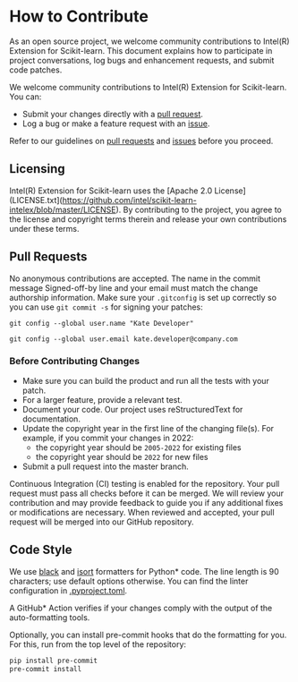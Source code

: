 <!--
******************************************************************************
* Copyright 2023 Intel Corporation
*
* Licensed under the Apache License, Version 2.0 (the "License");
* you may not use this file except in compliance with the License.
* You may obtain a copy of the License at
*
*     http://www.apache.org/licenses/LICENSE-2.0
*
* Unless required by applicable law or agreed to in writing, software
* distributed under the License is distributed on an "AS IS" BASIS,
* WITHOUT WARRANTIES OR CONDITIONS OF ANY KIND, either express or implied.
* See the License for the specific language governing permissions and
* limitations under the License.
*******************************************************************************/-->

# How to Contribute

As an open source project, we welcome community contributions to Intel(R) Extension for Scikit-learn. 
This document explains how to participate in project conversations, log bugs and enhancement requests, and submit code patches.

We welcome community contributions to Intel(R) Extension for Scikit-learn. You can:

- Submit your changes directly with a [pull request](https://github.com/intel/scikit-learn-intelex/pulls).
- Log a bug or make a feature request with an [issue](https://github.com/intel/scikit-learn-intelex/issues).

Refer to our guidelines on [pull requests](#pull-requests) and [issues](#issues) before you proceed.

## Licensing 

Intel(R) Extension for Scikit-learn uses the [Apache 2.0 License](LICENSE.txt](https://github.com/intel/scikit-learn-intelex/blob/master/LICENSE). 
By contributing to the project, you agree to the license and copyright terms therein and release your own contributions under these terms. 

## Pull Requests 

No anonymous contributions are accepted. The name in the commit message Signed-off-by line and your email must match the change authorship information. 
Make sure your ``.gitconfig`` is set up correctly so you can use `git commit -s` for signing your patches: 

`git config --global user.name "Kate Developer"`

`git config --global user.email kate.developer@company.com`
 
### Before Contributing Changes

* Make sure you can build the product and run all the tests with your patch. 
* For a larger feature, provide a relevant test. 
* Document your code. Our project uses reStructuredText for documentation.  
* Update the copyright year in the first line of the changing file(s). 
  For example, if you commit your changes in 2022:
  * the copyright year should be `2005-2022` for existing files
  * the copyright year should be `2022` for new files
* Submit a pull request into the master branch. 

Continuous Integration (CI) testing is enabled for the repository. Your pull request must pass all checks before it can be merged. We will review your contribution and may provide feedback to guide you if any additional fixes or modifications are necessary. When reviewed and accepted, your pull request will be merged into our GitHub repository. 

## Code Style

We use [black](https://black.readthedocs.io/en/stable/) and [isort](https://pycqa.github.io/isort/) formatters for Python* code. The line length is 90 characters; use default options otherwise. You can find the linter configuration in [.pyproject.toml](https://github.com/intel/scikit-learn-intelex/blob/master/pyproject.toml).

A GitHub* Action verifies if your changes comply with the output of the auto-formatting tools.

Optionally, you can install pre-commit hooks that do the formatting for you. For this, run from the top level of the repository:

```bash
pip install pre-commit
pre-commit install
```